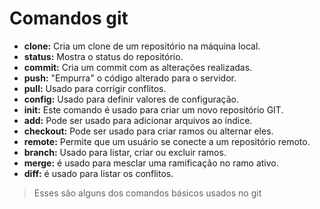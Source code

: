 # Comandos git

- **clone:** Cria um clone de um repositório na máquina local.
- **status:** Mostra o status do repositório.
- **commit:** Cria um commit com as alterações realizadas.
- **push:** "Empurra" o código alterado para o servidor.
- **pull:** Usado para corrigir conflitos.
- **config:** Usado para definir valores de configuração.
- **init:** Este comando é usado para criar um novo repositório GIT.
- **add:** Pode ser usado para adicionar arquivos ao índice.
- **checkout:** Pode ser usado para criar ramos ou alternar eles.
- **remote:** Permite que um usuário se conecte a um repositório remoto.
- **branch:** Usado para listar, criar ou excluir ramos.
- **merge:** é usado para mesclar uma ramificação no ramo ativo.
- **diff:** é usado para listar os conflitos.



> Esses são alguns dos comandos básicos usados no git

